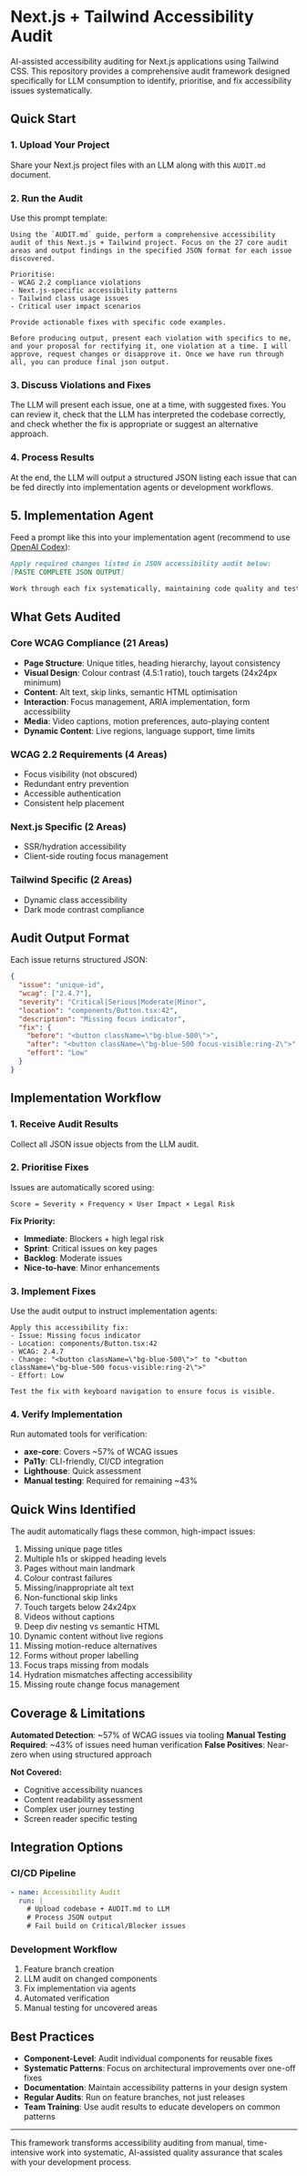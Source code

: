 # Next.js + Tailwind Accessibility Audit

AI-assisted accessibility auditing for Next.js applications using Tailwind CSS. This repository provides a comprehensive audit framework designed specifically for LLM consumption to identify, prioritise, and fix accessibility issues systematically.

## Quick Start

### 1. Upload Your Project

Share your Next.js project files with an LLM along with this `AUDIT.md` document.

### 2. Run the Audit

Use this prompt template:

```
Using the `AUDIT.md` guide, perform a comprehensive accessibility audit of this Next.js + Tailwind project. Focus on the 27 core audit areas and output findings in the specified JSON format for each issue discovered.

Prioritise:
- WCAG 2.2 compliance violations
- Next.js-specific accessibility patterns
- Tailwind class usage issues
- Critical user impact scenarios

Provide actionable fixes with specific code examples.

Before producing output, present each violation with specifics to me, and your proposal for rectifying it, one violation at a time. I will approve, request changes or disapprove it. Once we have run through all, you can produce final json output.
```

### 3. Discuss Violations and Fixes

The LLM will present each issue, one at a time, with suggested fixes. You can review it, check that the LLM has interpreted the codebase correctly, and check whether the fix is appropriate or suggest an alternative approach.

### 4. Process Results

At the end, the LLM will output a structured JSON listing each issue that can be fed directly into implementation agents or development workflows.

## 5. Implementation Agent

Feed a prompt like this into your implementation agent (recommend to use [OpenAI Codex](https://openai.com/index/introducing-codex/)):

```markdown
Apply required changes listed in JSON accessibility audit below:
[PASTE COMPLETE JSON OUTPUT]

Work through each fix systematically, maintaining code quality and testing.
```

## What Gets Audited

### Core WCAG Compliance (21 Areas)

- **Page Structure**: Unique titles, heading hierarchy, layout consistency
- **Visual Design**: Colour contrast (4.5:1 ratio), touch targets (24x24px minimum)
- **Content**: Alt text, skip links, semantic HTML optimisation
- **Interaction**: Focus management, ARIA implementation, form accessibility
- **Media**: Video captions, motion preferences, auto-playing content
- **Dynamic Content**: Live regions, language support, time limits

### WCAG 2.2 Requirements (4 Areas)

- Focus visibility (not obscured)
- Redundant entry prevention
- Accessible authentication
- Consistent help placement

### Next.js Specific (2 Areas)

- SSR/hydration accessibility
- Client-side routing focus management

### Tailwind Specific (2 Areas)

- Dynamic class accessibility
- Dark mode contrast compliance

## Audit Output Format

Each issue returns structured JSON:

```json
{
  "issue": "unique-id",
  "wcag": ["2.4.7"],
  "severity": "Critical|Serious|Moderate|Minor",
  "location": "components/Button.tsx:42",
  "description": "Missing focus indicator",
  "fix": {
    "before": "<button className=\"bg-blue-500\">",
    "after": "<button className=\"bg-blue-500 focus-visible:ring-2\">",
    "effort": "Low"
  }
}
```

## Implementation Workflow

### 1. Receive Audit Results

Collect all JSON issue objects from the LLM audit.

### 2. Prioritise Fixes

Issues are automatically scored using:

```
Score = Severity × Frequency × User Impact × Legal Risk
```

**Fix Priority:**

- **Immediate**: Blockers + high legal risk
- **Sprint**: Critical issues on key pages
- **Backlog**: Moderate issues
- **Nice-to-have**: Minor enhancements

### 3. Implement Fixes

Use the audit output to instruct implementation agents:

```
Apply this accessibility fix:
- Issue: Missing focus indicator
- Location: components/Button.tsx:42
- WCAG: 2.4.7
- Change: "<button className=\"bg-blue-500\">" to "<button className=\"bg-blue-500 focus-visible:ring-2\">"
- Effort: Low

Test the fix with keyboard navigation to ensure focus is visible.
```

### 4. Verify Implementation

Run automated tools for verification:

- **axe-core**: Covers ~57% of WCAG issues
- **Pa11y**: CLI-friendly, CI/CD integration
- **Lighthouse**: Quick assessment
- **Manual testing**: Required for remaining ~43%

## Quick Wins Identified

The audit automatically flags these common, high-impact issues:

1. Missing unique page titles
2. Multiple h1s or skipped heading levels
3. Pages without main landmark
4. Colour contrast failures
5. Missing/inappropriate alt text
6. Non-functional skip links
7. Touch targets below 24x24px
8. Videos without captions
9. Deep div nesting vs semantic HTML
10. Dynamic content without live regions
11. Missing motion-reduce alternatives
12. Forms without proper labelling
13. Focus traps missing from modals
14. Hydration mismatches affecting accessibility
15. Missing route change focus management

## Coverage & Limitations

**Automated Detection**: ~57% of WCAG issues via tooling
**Manual Testing Required**: ~43% of issues need human verification
**False Positives**: Near-zero when using structured approach

**Not Covered:**

- Cognitive accessibility nuances
- Content readability assessment
- Complex user journey testing
- Screen reader specific testing

## Integration Options

### CI/CD Pipeline

```yaml
- name: Accessibility Audit
  run: |
    # Upload codebase + AUDIT.md to LLM
    # Process JSON output
    # Fail build on Critical/Blocker issues
```

### Development Workflow

1. Feature branch creation
2. LLM audit on changed components
3. Fix implementation via agents
4. Automated verification
5. Manual testing for uncovered areas

## Best Practices

- **Component-Level**: Audit individual components for reusable fixes
- **Systematic Patterns**: Focus on architectural improvements over one-off fixes
- **Documentation**: Maintain accessibility patterns in your design system
- **Regular Audits**: Run on feature branches, not just releases
- **Team Training**: Use audit results to educate developers on common patterns

---

This framework transforms accessibility auditing from manual, time-intensive work into systematic, AI-assisted quality assurance that scales with your development process.
